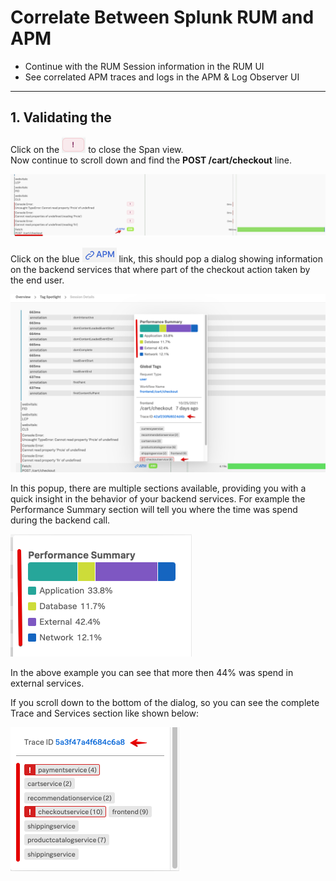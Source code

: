 # Correlate Between Splunk RUM and APM

* Continue with the RUM Session information in the RUM UI
* See correlated APM traces and logs in the APM & Log Observer UI

---
## 1.  Validating the 

Click on the ![RUM-JS](../images/rum/RUM-JS-Error.png) to close the Span view. </br>
Now continue to scroll down and find the **POST /cart/checkout** line.

![RUM-APM-Click](../images/rum//RUM-APM-Click.png)

Click on the blue ![RUM-APM-BLUE](../images/rum/RUM-APM.png) link, this should pop a dialog showing information</br> on the backend services that where part of the checkout action taken by the end user.

![RUM-APM-Trace](../images/rum//RUM-Trace.png)

In this popup, there are multiple sections available, providing you with a quick insight in the behavior of your backend services. For example the Performance Summary section will tell you where the time was spend during the backend call. 

![RUM-APM-Trace-perf](../images/rum/RUM-Trace-Performance.png)

In the above example you can see that more then 44% was spend in external services.

If you scroll down to the bottom of the dialog, so you can see the complete Trace and Services section like shown below:

![RUM-APM-Trace-services](../images/rum/RUM-Trace-Services.png)


